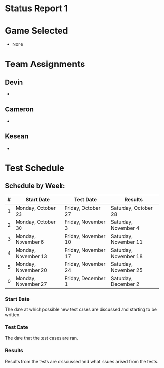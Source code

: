 # Status Report 1

# Game Selected 
* None 

# Team Assignments 
## Devin
* 

## Cameron
* 

## Kesean
* 


# Test Schedule

## Schedule by Week:
| # | Start Date |	Test Date |	Results |
| --- | --- | --- | --- |
| 1 | Monday, October 23 | Friday, October 27 | Saturday, October 28 |			
| 2 | Monday, October 30 | Friday, November 3 | Saturday, November 4 |			
| 3 | Monday, November 6 | Friday, November 10 | Saturday, November 11 |		
| 4 | Monday, November 13 | Friday, November 17 | Saturday, November 18 |			
| 5 | Monday, November 20 | Friday, November 24 | Saturday, November 25 |			
| 6 | Monday, November 27 | Friday, December 1 | Saturday, December 2 |			

### Start Date
The date at which possible new test cases are discussed and starting to be written.

### Test Date 
The date that the test cases are ran.

### Results 
Results from the tests are disscussed and what issues arised from the tests.

